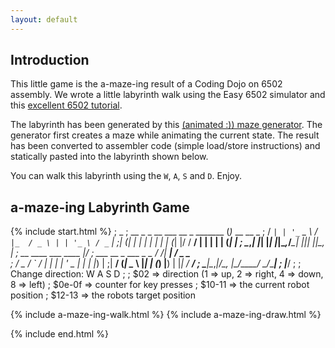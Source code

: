 ```yaml
---
layout: default
---
```


<h2 id="intro">Introduction</h2>

This little game is the a-maze-ing result of a Coding Dojo on 6502 assembly.
We wrote a little labyrinth walk using the Easy 6502 simulator and this 
<a href="http://skilldrick.github.io/easy6502/">excellent 6502 tutorial</a>.

The labyrinth has been generated by this
<a href="https://github.com/tklein23/CodingDojo/tree/master/2014-02-27/maze-generator">
(animated :)) maze generator</a>.  The generator first creates a maze while
animating the current state.  The result has been converted to assembler code
(simple load/store instructions) and statically pasted into the labyrinth
shown below.

You can walk this labyrinth using the `W`, `A`, `S` and `D`.  Enjoy.

<h2 id="labyrinth-game">a-maze-ing Labyrinth Game</h2>

{% include start.html %}
;                                   _
;  __ _   _ __ ___   __ _ _______  (_)_ __   __ _
; / _` | | '_ ` _ \ / _` |_  / _ \ | | '_ \ / _` |
;| (_| | | | | | | | (_| |/ /  __/ | | | | | (_| |
; \__,_| |_| |_| |_|\__,_/___\___| |_|_| |_|\__, |
;                       __  ____   ___ ____ |___/
;  ___  __ _ ___ _   _ / /_| ___| / _ \___ \
; / _ \/ _` / __| | | | '_ \___ \| | | |__) |
;|  __/ (_| \__ \ |_| | (_) |__) | |_| / __/
; \___|\__,_|___/\__, |\___/____/ \___/_____|
;                |___/
;
; Change direction: W A S D
;
; $02    => direction (1 => up, 2 => right, 4 => down, 8 => left)
; $0e-0f => counter for key presses
; $10-11 => the current robot position
; $12-13 => the robots target position

{% include a-maze-ing-walk.html %}
{% include a-maze-ing-draw.html %}

{% include end.html %}
